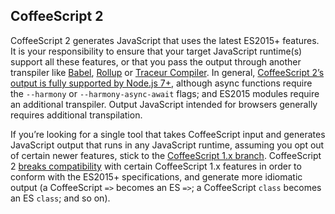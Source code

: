 ## CoffeeScript 2

CoffeeScript 2 generates JavaScript that uses the latest ES2015+ features. It is your responsibility to ensure that your target JavaScript runtime(s) support all these features, or that you pass the output through another transpiler like [Babel](http://babeljs.io/), [Rollup](https://github.com/rollup/rollup) or [Traceur Compiler](https://github.com/google/traceur-compiler). In general, [CoffeeScript 2’s output is fully supported by Node.js 7+](http://node.green/), although async functions require the `--harmony` or `--harmony-async-await` flags; and ES2015 modules require an additional transpiler. Output JavaScript intended for browsers generally requires additional transpilation.

If you’re looking for a single tool that takes CoffeeScript input and generates JavaScript output that runs in any JavaScript runtime, assuming you opt out of certain newer features, stick to the [CoffeeScript 1.x branch](/v1/). CoffeeScript 2 [breaks compatibility](#breaking-changes) with certain CoffeeScript 1.x features in order to conform with the ES2015+ specifications, and generate more idiomatic output (a CoffeeScript `=>` becomes an ES `=>`; a CoffeeScript `class` becomes an ES `class`; and so on).
